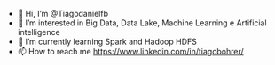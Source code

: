 - 👋 Hi, I’m @Tiagodanielfb
- 👀 I’m interested in Big Data, Data Lake, Machine Learning e Artificial intelligence
- 🌱 I’m currently learning Spark and Hadoop HDFS
- 📫 How to reach me https://www.linkedin.com/in/tiagobohrer/
